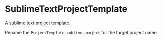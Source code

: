 # SublimeTextProjectTemplate
A sublime text project template.

Rename the `ProjectTemplate.sublime-project` for the target project name.
